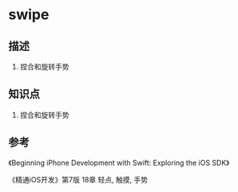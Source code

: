 # swipe

## 描述

1. 捏合和旋转手势

## 知识点

1. 捏合和旋转手势

## 参考

《Beginning iPhone Development with Swift: Exploring the iOS SDK》

《精通iOS开发》第7版 18章 轻点, 触摸, 手势
